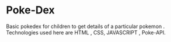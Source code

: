 # Poke-Dex
Basic pokedex for children to get details of a particular pokemon . Technologies used here are HTML , CSS, JAVASCRIPT , Poke-API.
